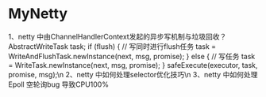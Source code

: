# MyNetty
1、netty 中由ChannelHandlerContext发起的异步写机制与垃圾回收？
            AbstractWriteTask task;
            if (flush) {
            	// 写同时进行flush任务
                task = WriteAndFlushTask.newInstance(next, msg, promise);
            }  else {
            	// 写任务
                task = WriteTask.newInstance(next, msg, promise);
            }
            safeExecute(executor, task, promise, msg);\n
2、netty 中如何处理selector优化技巧\n
3、netty 中如何处理Epoll 空轮询bug 导致CPU100%
